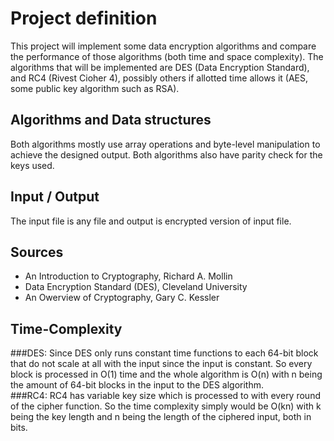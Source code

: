 # Project definition
This project will implement some data encryption algorithms and compare the performance of those algorithms (both time and space complexity).
The algorithms that will be implemented are DES (Data Encryption Standard), and RC4 (Rivest Cioher 4), possibly others if allotted time allows it (AES, some public key algorithm such as RSA).    
## Algorithms and Data structures  
  Both algorithms mostly use array operations and byte-level manipulation to achieve the designed output. Both algorithms also have parity check for the keys used.

## Input / Output  
  The input file is any file and output is encrypted version of input file.

## Sources
* An Introduction to Cryptography, Richard A. Mollin
* Data Encryption Standard (DES), Cleveland University
* An Owerview of Cryptography, Gary C. Kessler

## Time-Complexity  
###DES:
Since DES only runs constant time functions to each 64-bit block that do not scale at all with the input since the input is constant. So every block is processed in O(1) time and the whole algorithm is O(n) with n being the amount of 64-bit blocks in the input to the DES algorithm.  
###RC4:
RC4 has variable key size which is processed to with every round of the cipher function. So the time complexity simply would be O(kn) with k being the key length and n being the length of the ciphered input, both in bits.
